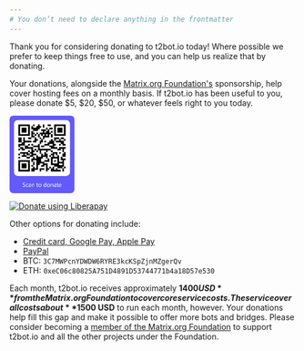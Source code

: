 ```yaml
---
# You don’t need to declare anything in the frontmatter
---
```


Thank you for considering donating to t2bot.io today! Where possible we prefer to keep things free to use, and you can help us realize that by donating.

Your donations, alongside the [Matrix.org Foundation's](https://matrix.org) sponsorship, help cover hosting fees on a monthly basis. If t2bot.io has been useful to you, please donate $5, $20, $50, or whatever feels right to you today.

<img src="/assets/img/promo/donate-cropped.png" style="width: 114px; vertical-align: bottom; margin-right: 8px;"/>
<script src="https://liberapay.com/turt2live/widgets/receiving.js"></script>

<noscript><a href="https://liberapay.com/turt2live/donate"><img alt="Donate using Liberapay" src="https://liberapay.com/assets/widgets/donate.svg"></a></noscript>

Other options for donating include:

* [Credit card, Google Pay, Apple Pay](https://donate.stripe.com/fZeaI0eC95rx9QQdQQ)
* [PayPal](https://www.paypal.com/paypalme/turt2live)
* BTC: `3C7MWPcnYDWDW6RYRE3kcKSpZjnMZgerQv`
* ETH: `0xeC06c80825A751D4891D53744771b4a18D57e530`


Each month, t2bot.io receives approximately **$1400 USD** from the Matrix.org Foundation to cover core service costs. The service overall costs about **$1500 USD** to run each month, however. Your donations help fill this gap and make it possible to offer more bots and bridges. Please consider becoming a [member of the Matrix.org Foundation](https://matrix.org/support/) to support t2bot.io and all the other projects under the Foundation.
